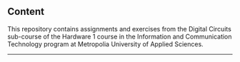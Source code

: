 ## Content
This repository contains assignments and exercises from the Digital Circuits sub-course of the Hardware 1 course in the Information and Communication Technology program at Metropolia University of Applied Sciences. 
___